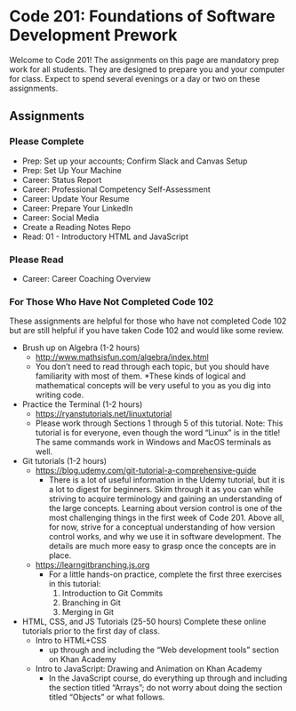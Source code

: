 # Code 201: Foundations of Software Development Prework
Welcome to Code 201! The assignments on this page are mandatory prep work for all students. They are designed to prepare you and your computer for class. Expect to spend several evenings or a day or two on these assignments.
## Assignments
### Please Complete
* Prep: Set up your accounts; Confirm Slack and Canvas Setup
* Prep: Set Up Your Machine
* Career: Status Report
* Career: Professional Competency Self-Assessment
* Career: Update Your Resume
* Career: Prepare Your LinkedIn
* Career: Social Media
* Create a Reading Notes Repo
* Read: 01 - Introductory HTML and JavaScript
### Please Read
* Career: Career Coaching Overview
### For Those Who Have Not Completed Code 102
These assignments are helpful for those who have not completed Code 102 but are still helpful if you have taken Code 102 and would like some review.
* Brush up on Algebra (1-2 hours)
  * http://www.mathsisfun.com/algebra/index.html
  * You don’t need to read through each topic, but you should have familiarity with most of them.
  *These kinds of logical and mathematical concepts will be very useful to you as you dig into writing code.
* Practice the Terminal (1-2 hours)
  * https://ryanstutorials.net/linuxtutorial
  * Please work through Sections 1 through 5 of this tutorial. Note: This tutorial is for everyone, even though the word “Linux” is in the title! The same commands work in Windows and MacOS terminals as well.
* Git tutorials (1-2 hours)
  * https://blog.udemy.com/git-tutorial-a-comprehensive-guide
    * There is a lot of useful information in the Udemy tutorial, but it is a lot to digest for beginners. Skim through it as you can while striving to acquire terminology and gaining an understanding of the large concepts. Learning about version control is one of the most challenging things in the first week of Code 201. Above all, for now, strive for a conceptual understanding of how version control works, and why we use it in software development. The details are much more easy to grasp once the concepts are in place.
  * https://learngitbranching.js.org
    * For a little hands-on practice, complete the first three exercises in this tutorial:
      1. Introduction to Git Commits
      2. Branching in Git
      3. Merging in Git
* HTML, CSS, and JS Tutorials (25-50 hours) Complete these online tutorials prior to the first day of class.
  * Intro to HTML+CSS
    * up through and including the “Web development tools” section on Khan Academy
  * Intro to JavaScript: Drawing and Animation on Khan Academy
    * In the JavaScript course, do everything up through and including the section titled “Arrays”; do not worry about doing the section titled “Objects” or what follows.

